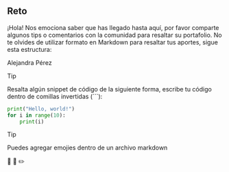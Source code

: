 ## Reto

¡Hola! Nos emociona saber que has llegado hasta aquí, por favor comparte algunos tips o comentarios con la comunidad para resaltar su portafolio. 
No te olvides de utilizar formato en Markdown para resaltar tus aportes, sigue esta estructura:

Alejandra Pérez

> [!TIP]
> Resalta algún snippet de código de la siguiente forma, escribe tu código dentro de comillas invertidas (```):

```py
print("Hello, world!")
for i in range(10):
    print(i)
```


<!-- Sección de tips -->

> [!TIP]
> Puedes agregar emojies dentro de un archivo markdown

🌱 🎉 ✏️

<!-- Sección de tips - FIN -->